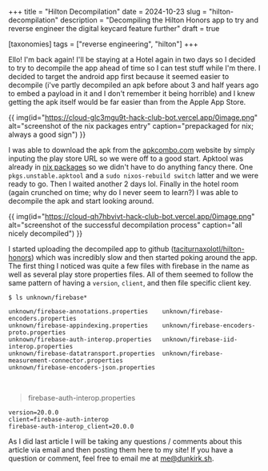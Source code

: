 +++
title = "Hilton Decompilation"
date = 2024-10-23
slug = "hilton-decompilation"
description = "Decompiling the Hilton Honors app to try and reverse engineer the digital keycard feature further"
draft = true

[taxonomies]
tags = ["reverse engineering", "hilton"]
+++

Ello! I'm back again! I'll be staying at a Hotel again in two days so I decided to try to decompile the app ahead of time so I can test stuff while I'm there. I decided to target the android app first because it seemed easier to decompile (i've partly decompiled an apk before about 3 and half years ago to embed a payload in it and I don't remember it being horrible) and I knew getting the apk itself would be far easier than from the Apple App Store.

<!-- more -->

{{ img(id="https://cloud-glc3mgu9t-hack-club-bot.vercel.app/0image.png" alt="screenshot of the nix packages entry" caption="prepackaged for nix; always a good sign") }}

I was able to download the apk from the [apkcombo.com](https://apkcombo.com/downloader/#package=com.hilton.android.hhonors) website by simply inputing the play store URL so we were off to a good start. Apktool was already in [nix packages](https://search.nixos.org/packages?channel=unstable&from=0&size=50&sort=relevance&type=packages&query=apktool) so we didn't have to do anything fancy there. One `pkgs.unstable.apktool` and a `sudo nixos-rebuild switch` latter and we were ready to go. Then I waited another 2 days lol. Finally in the hotel room (again crunched on time; why do I never seem to learn?) I was able to decompile the apk and start looking around.

{{ img(id="https://cloud-qh7hbvivt-hack-club-bot.vercel.app/0image.png" alt="screenshot of the successful decompilation process" caption="all nicely decompiled") }}

I started uploading the decompiled app to github ([taciturnaxolotl/hilton-honors](https://github.com/taciturnaxolotl/hilton-honors)) which was incredibly slow and then started poking around the app. The first thing I noticed was quite a few files with firebase in the name as well as several play store properties files. All of them seemed to follow the same pattern of having a `version`, `client`, and then file specific client key.

```text
$ ls unknown/firebase*

unknown/firebase-annotations.properties    unknown/firebase-encoders.properties
unknown/firebase-appindexing.properties    unknown/firebase-encoders-proto.properties
unknown/firebase-auth-interop.properties   unknown/firebase-iid-interop.properties
unknown/firebase-datatransport.properties  unknown/firebase-measurement-connector.properties
unknown/firebase-encoders-json.properties
```

</br>

> firebase-auth-interop.properties
```
version=20.0.0
client=firebase-auth-interop
firebase-auth-interop_client=20.0.0
```



As I did last article I will be taking any questions / comments about this article via email and then posting them here to my site! If you have a question or comment, feel free to email me at [me@dunkirk.sh](mailto://me@dunkirk.sh).
